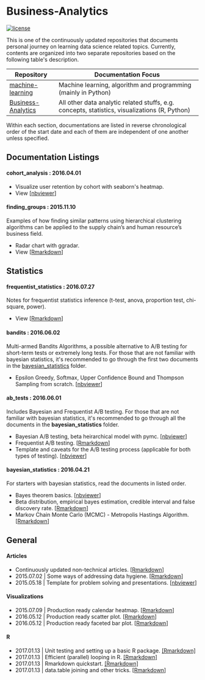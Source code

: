 # Business-Analytics

[![license](https://img.shields.io/github/license/mashape/apistatus.svg)](https://github.com/ethen8181/Business-Analytics/blob/master/LICENSE)

This is one of the continuously updated repositories that documents personal journey on learning data science related topics. Currently, contents are organized into two separate repositories based on the following table's description.

| Repository | Documentation Focus |
| ---------- | ------------------- |
| [machine-learning](https://github.com/ethen8181/machine-learning) | Machine learning, algorithm and programming (mainly in Python) |
| [Business-Analytics](https://github.com/ethen8181/Business-Analytics) | All other data analytic related stuffs, e.g. concepts, statistics, visualizations (R, Python) |

Within each section, documentations are listed in reverse chronological order of the start date and each of them are independent of one another unless specified.


## Documentation Listings

#### cohort_analysis : 2016.04.01

- Visualize user retention by cohort with seaborn's heatmap.
- View [[nbviewer](http://nbviewer.jupyter.org/github/ethen8181/Business-Analytics/blob/master/cohort_analysis/cohort_analysis.ipynb)]


#### finding_groups : 2015.11.10

Examples of how finding similar patterns using hierarchical clustering algorithms can be applied to the supply chain’s and human resource’s business field.

- Radar chart with ggradar.
- View [[Rmarkdown](http://ethen8181.github.io/Business-Analytics/finding_groups/finding_groups.html)]


## Statistics

#### frequentist_statistics : 2016.07.27

Notes for frequentist statistics inference (t-test, anova, proportion test, chi-square, power).

- View [[Rmarkdown](http://ethen8181.github.io/Business-Analytics/frequentist_statistics/frequentist_statistics.html)]


#### bandits : 2016.06.02

Multi-armed Bandits Algorithms, a possible alternative to A/B testing for short-term tests or extremely long tests. For those that are not familiar with bayesian statistics, it's recommended to go through the first two documents in the [bayesian_statistics](#bayesian_statistics--20160421) folder.

- Epsilon Greedy, Softmax, Upper Confidence Bound and Thompson Sampling from scratch. [[nbviewer](http://nbviewer.jupyter.org/github/ethen8181/Business-Analytics/blob/master/bandits/bandits.ipynb)]


#### ab_tests : 2016.06.01

Includes Bayesian and Frequentist A/B testing. For those that are not familiar with bayesian statistics, it's recommended to go through all the documents in the **bayesian_statistics** folder.

- Bayesian A/B testing, beta heirarchical model with pymc. [[nbviewer](http://nbviewer.jupyter.org/github/ethen8181/Business-Analytics/blob/master/ab_tests/bayesian_ab_test.ipynb)]
- Frequentist A/B testing. [[Rmarkdown](http://ethen8181.github.io/Business-Analytics/ab_tests/frequentist_ab_test.html)]
- Template and caveats for the A/B testing process (applicable for both types of testing). [[nbviewer](http://nbviewer.jupyter.org/github/ethen8181/Business-Analytics/blob/master/ab_tests/ab_test_template.ipynb)]


#### bayesian_statistics : 2016.04.21

For starters with bayesian statistics, read the documents in listed order.

- Bayes theorem basics. [[nbviewer](http://nbviewer.jupyter.org/github/ethen8181/Business-Analytics/blob/master/bayesian_statistics/bayes_basics.ipynb)]
- Beta distribution, empirical bayes estimation, credible interval and false discovery rate. [[Rmarkdown](http://ethen8181.github.io/Business-Analytics/bayesian_statistics/bayes/bayes.html)]
- Markov Chain Monte Carlo (MCMC) - Metropolis Hastings Algorithm. [[Rmarkdown](http://ethen8181.github.io/Business-Analytics/bayesian_statistics/MCMC/MCMC.html)]


## General

#### Articles

- Continuously updated non-technical articles. [[Rmarkdown](http://ethen8181.github.io/Business-Analytics/articles/articles.html)]
- 2015.07.02 | Some ways of addressing data hygiene. [[Rmarkdown](http://ethen8181.github.io/Business-Analytics/articles/data_hygiene/data_hygiene.html)]
- 2015.05.18 | Template for problem solving and presentations. [[nbviewer](http://nbviewer.jupyter.org/github/ethen8181/Business-Analytics/blob/master/articles/logic_workflow.ipynb)]

#### Visualizations

- 2015.07.09 | Production ready calendar heatmap. [[Rmarkdown](http://ethen8181.github.io/Business-Analytics/articles/calendar_heatmaps/calendar_heatmaps.html)]
- 2016.05.12 | Production ready scatter plot. [[Rmarkdown](http://ethen8181.github.io/Business-Analytics/articles/nyt_scatter/nyt_scatter.html)]
- 2016.05.12 | Production ready faceted bar plot. [[Rmarkdown](http://ethen8181.github.io/Business-Analytics/articles/avoid_pie_charts/avoid_pie_charts.html)]

#### R

- 2017.01.13 | Unit testing and setting up a basic R package. [[Rmarkdown]](http://ethen8181.github.io/Business-Analytics/R/tests_packages/test.html)
- 2017.01.13 | Efficient (parallel) looping in R. [[Rmarkdown]](http://ethen8181.github.io/Business-Analytics/R/efficient_looping/efficient_looping.html)
- 2017.01.13 | Rmarkdown quickstart. [[Rmarkdown]](http://ethen8181.github.io/Business-Analytics/R/Rmarkdown/Rmarkdown.html)
- 2017.01.13 | data.table joining and other tricks. [[Rmarkdown](http://ethen8181.github.io/Business-Analytics/R/data_table/data_table.html)]

